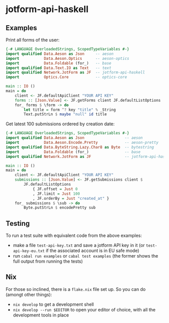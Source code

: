 # jotform-api-haskell

## Examples

Print all forms of the user:

```haskell
{-# LANGUAGE OverloadedStrings, ScopedTypeVariables #-}
import qualified Data.Aeson as Json     -- aeson
import           Data.Aeson.Optics      -- aeson-optics
import           Data.Foldable (for_)   -- base
import qualified Data.Text.IO as Text   -- text
import qualified Network.JotForm as JF  -- jotform-api-haskell
import           Optics.Core            -- optics-core

main :: IO ()
main = do
    client <- JF.defaultApiClient "YOUR API KEY"
    forms :: [Json.Value] <- JF.getForms client JF.defaultListOptions
    for_ forms $ \form -> do
        let title = form ^? key "title" % _String
        Text.putStrLn $ maybe "null" id title
```

Get latest 100 submissions ordered by creation date:

```haskell
{-# LANGUAGE OverloadedStrings, ScopedTypeVariables #-}
import qualified Data.Aeson as Json                  -- aeson
import           Data.Aeson.Encode.Pretty            -- aeson-pretty
import qualified Data.ByteString.Lazy.Char8 as Byte  -- bytestring
import           Data.Foldable (for_)                -- base
import qualified Network.JotForm as JF               -- jotform-api-haskell

main :: IO ()
main = do
    client <- JF.defaultApiClient "YOUR API KEY"
    submissions :: [Json.Value] <- JF.getSubmissions client $
        JF.defaultListOptions
            { JF.offset = Just 0
            , JF.limit = Just 100
            , JF.orderBy = Just "created_at" }
    for_ submissions $ \sub -> do
        Byte.putStrLn $ encodePretty sub
```

## Testing

To run a test suite with equivalent code from the above examples:

- make a file `test-api-key.txt` and save a jotform API key in it (or
  `test-api-key-eu.txt` if the associated account is in EU safe mode)
- run `cabal run examples` or `cabal test examples` (the former shows
  the full output from running the tests)

## Nix

For those so inclined, there is a `flake.nix` file set up. So you can
do (amongt other things):

- `nix develop` to get a development shell
- `nix develop --run $EDITOR` to open your editor of choice, with all the
  development tools in place
